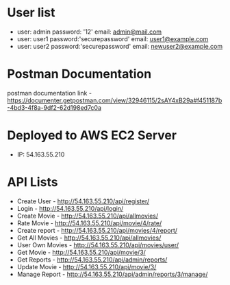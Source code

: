 # User list

- user: admin password: '12' email: admin@mail.com
- user: user1 password:'securepassword' email: user1@example.com
- user: user2 password:'securepassword' email: newuser2@example.com

# Postman Documentation

postman documentation link - https://documenter.getpostman.com/view/32946115/2sAY4xB29a#f451187b-4bd3-4f8a-9df2-62d198ed7c0a

# Deployed to AWS EC2 Server

- IP: 54.163.55.210

# API Lists

- Create User - http://54.163.55.210/api/register/
- Login - http://54.163.55.210/api/login/
- Create Movie - http://54.163.55.210/api/allmovies/
- Rate Movie - http://54.163.55.210/api/movie/4/rate/
- Create report - http://54.163.55.210/api/movies/4/report/
- Get All Movies - http://54.163.55.210/api/allmovies/
- User Own Movies - http://54.163.55.210/api/movies/user/
- Get Movie - http://54.163.55.210/api/movie/3/
- Get Reports - http://54.163.55.210/api/admin/reports/
- Update Movie - http://54.163.55.210/api/movie/3/
- Manage Report - http://54.163.55.210/api/admin/reports/3/manage/
